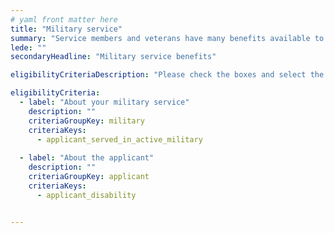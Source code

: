```yaml
---
# yaml front matter here
title: "Military service"
summary: "Service members and veterans have many benefits available to them, including educational assistance, home loans, and life insurance."
lede: ""
secondaryHeadline: "Military service benefits"

eligibilityCriteriaDescription: "Please check the boxes and select the options that best describe your situation. Answer as many questions as possible for the most accurate results."

eligibilityCriteria:
  - label: "About your military service"
    description: ""
    criteriaGroupKey: military
    criteriaKeys:
      - applicant_served_in_active_military
 
  - label: "About the applicant"
    description: ""
    criteriaGroupKey: applicant
    criteriaKeys:
      - applicant_disability


---
```


